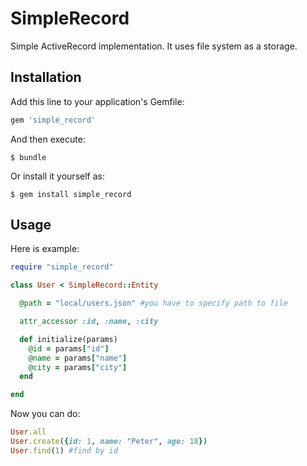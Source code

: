# SimpleRecord

Simple ActiveRecord implementation. It uses file system as a storage.

## Installation

Add this line to your application's Gemfile:

```ruby
gem 'simple_record'
```

And then execute:

    $ bundle

Or install it yourself as:

    $ gem install simple_record

## Usage

Here is example:

```ruby
require "simple_record"

class User < SimpleRecord::Entity

  @path = "local/users.json" #you have to specify path to file

  attr_accessor :id, :name, :city

  def initialize(params)
    @id = params["id"]
    @name = params["name"]
    @city = params["city"]
  end

end
```

Now you can do:

```ruby
User.all
User.create({id: 1, name: "Peter", age: 18})
User.find(1) #find by id
```
